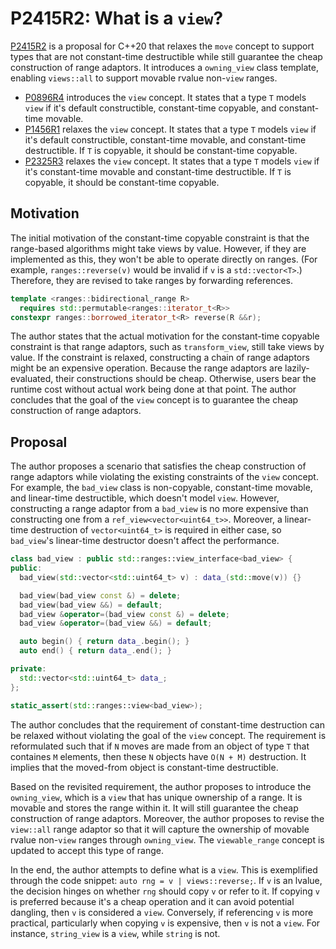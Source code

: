 # P2415R2: What is a `view`?

[P2415R2](https://wg21.link/P2415R2) is a proposal for C++20 that relaxes the `move` concept to support types that are not constant-time destructible while still guarantee the cheap construction of range adaptors. It introduces a `owning_view` class template, enabling `views::all` to support movable rvalue non-`view` ranges.

- [P0896R4](https://wg21.link/P0896R4) introduces the `view` concept. It states that a type `T` models `view` if it's default constructible, constant-time copyable, and constant-time movable.
- [P1456R1](https://wg21.link/P1456R1) relaxes the `view` concept. It states that a type `T` models `view` if it's default constructible, constant-time movable, and constant-time destructible. If `T` is copyable, it should be constant-time copyable.
- [P2325R3](https://wg21.link/P2325R3) relaxes the `view` concept. It states that a type `T` models `view` if it's constant-time movable and constant-time destructible. If `T` is copyable, it should be constant-time copyable.

## Motivation

The initial motivation of the constant-time copyable constraint is that the range-based algorithms might take views by value. However, if they are implemented as this, they won't be able to operate directly on ranges. (For example, `ranges::reverse(v)` would be invalid if `v` is a `std::vector<T>`.) Therefore, they are revised to take ranges by forwarding references.

```cpp
template <ranges::bidirectional_range R>
  requires std::permutable<ranges::iterator_t<R>>
constexpr ranges::borrowed_iterator_t<R> reverse(R &&r);
```

The author states that the actual motivation for the constant-time copyable constraint is that range adaptors, such as `transform_view`, still take views by value. If the constraint is relaxed, constructing a chain of range adaptors might be an expensive operation. Because the range adaptors are lazily-evaluated, their constructions should be cheap. Otherwise, users bear the runtime cost without actual work being done at that point. The author concludes that the goal of the `view` concept is to guarantee the cheap construction of range adaptors.

## Proposal

The author proposes a scenario that satisfies the cheap construction of range adaptors while violating the existing constraints of the `view` concept. For example, the `bad_view` class is non-copyable, constant-time movable, and linear-time destructible, which doesn't model `view`. However, constructing a range adaptor from a `bad_view` is no more expensive than constructing one from a `ref_view<vector<uint64_t>>`. Moreover, a linear-time destruction of `vector<uint64_t>` is required in either case, so `bad_view`'s linear-time destructor doesn't affect the performance.

```cpp
class bad_view : public std::ranges::view_interface<bad_view> {
public:
  bad_view(std::vector<std::uint64_t> v) : data_(std::move(v)) {}

  bad_view(bad_view const &) = delete;
  bad_view(bad_view &&) = default;
  bad_view &operator=(bad_view const &) = delete;
  bad_view &operator=(bad_view &&) = default;

  auto begin() { return data_.begin(); }
  auto end() { return data_.end(); }

private:
  std::vector<std::uint64_t> data_;
};

static_assert(std::ranges::view<bad_view>);
```

The author concludes that the requirement of constant-time destruction can be relaxed without violating the goal of the `view` concept. The requirement is reformulated such that if `N` moves are made from an object of type `T` that containes `M` elements, then these `N` objects have `O(N + M)` destruction. It implies that the moved-from object is constant-time destructible.

Based on the revisited requirement, the author proposes to introduce the  `owning_view`, which is a `view` that has unique ownership of a range. It is movable and stores the range within it. It will still guarantee the cheap construction of range adaptors. Moreover, the author proposes to revise the `view::all` range adaptor so that it will capture the ownership of movable rvalue non-`view` ranges through `owning_view`. The `viewable_range` concept is updated to accept this type of range.

In the end, the author attempts to define what is a `view`. This is exemplified through the code snippet: `auto rng = v | views::reverse;`. If `v` is an lvalue, the decision hinges on whether `rng` should copy `v` or refer to it. If copying `v` is preferred because it's a cheap operation and it can avoid potential dangling, then `v` is considered a `view`. Conversely, if referencing `v` is more practical, particularly when copying `v` is expensive, then `v` is not a `view`. For instance, `string_view` is a `view`, while `string` is not.
